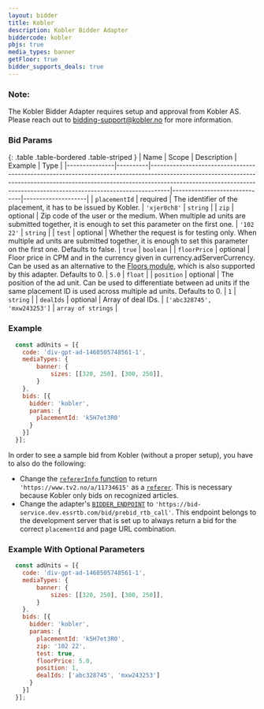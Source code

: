```yaml
---
layout: bidder
title: Kobler
description: Kobler Bidder Adapter
biddercode: kobler
pbjs: true
media_types: banner
getFloor: true
bidder_supports_deals: true
---
```


### Note:

The Kobler Bidder Adapter requires setup and approval from Kobler AS.
Please reach out to <bidding-support@kobler.no> for more information.

### Bid Params

{: .table .table-bordered .table-striped }
| Name          | Scope    | Description                                                                                                                                                                                                                                    | Example                      | Type               |
|---------------|----------|------------------------------------------------------------------------------------------------------------------------------------------------------------------------------------------------------------------------------------------------|------------------------------|--------------------|
| `placementId` | required | The identifier of the placement, it has to be issued by Kobler.                                                                                                                                                                                | `'xjer0ch8'`                 | `string`           |
| `zip`         | optional | Zip code of the user or the medium. When multiple ad units are submitted together, it is enough to set this parameter on the first one.                                                                                                        | `'102 22'`                   | `string`           |
| `test`        | optional | Whether the request is for testing only. When multiple ad units are submitted together, it is enough to set this parameter on the first one. Defaults to false.                                                                                | `true`                       | `boolean`          |
| `floorPrice`  | optional | Floor price in CPM and in the currency given in currency.adServerCurrency. Can be used as an alternative to the [Floors module](https://docs.prebid.org/dev-docs/modules/floors.html), which is also supported by this adapter. Defaults to 0. | `5.0`                        | `float`            |
| `position`    | optional | The position of the ad unit. Can be used to differentiate between ad units if the same placement ID is used across multiple ad units. Defaults to 0.                                                                                           | `1`                          | `string`           |
| `dealIds`     | optional | Array of deal IDs.                                                                                                                                                                                                                             | `['abc328745', 'mxw243253']` | `array of strings` |

### Example
```javascript
  const adUnits = [{
    code: 'div-gpt-ad-1460505748561-1',
    mediaTypes: {
        banner: {
            sizes: [[320, 250], [300, 250]],
        }
    },
    bids: [{
      bidder: 'kobler',
      params: {
        placementId: 'k5H7et3R0'
      }
    }]
  }];
```

In order to see a sample bid from Kobler (without a proper setup), you have to also do the following:
- Change the [`refererInfo` function](https://github.com/prebid/Prebid.js/blob/master/src/refererDetection.js) to return `'https://www.tv2.no/a/11734615'` as a [`referer`](https://github.com/prebid/Prebid.js/blob/caead3ccccc448e4cd09d074fd9f8833f56fe9b3/src/refererDetection.js#L169). This is necessary because Kobler only bids on recognized articles. 
- Change the adapter's [`BIDDER_ENDPOINT`](https://github.com/prebid/Prebid.js/blob/master/modules/koblerBidAdapter.js#L8) to `'https://bid-service.dev.essrtb.com/bid/prebid_rtb_call'`. This endpoint belongs to the development server that is set up to always return a bid for the correct `placementId` and page URL combination. 

### Example With Optional Parameters
```javascript
  const adUnits = [{
    code: 'div-gpt-ad-1460505748561-1',
    mediaTypes: {
        banner: {
            sizes: [[320, 250], [300, 250]],
        }
    },
    bids: [{
      bidder: 'kobler',
      params: {
        placementId: 'k5H7et3R0',
        zip: '102 22',
        test: true,
        floorPrice: 5.0,
        position: 1,
        dealIds: ['abc328745', 'mxw243253']
      }
    }]
  }];
```
